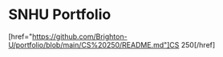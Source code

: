 # SNHU Portfolio
[href="https://github.com/Brighton-U/portfolio/blob/main/CS%20250/README.md"]CS 250[/href]
